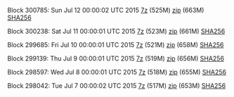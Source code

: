 Block 300785: Sun Jul 12 00:00:02 UTC 2015 [7z](https://transfer.sh/qDw9w/bootstrap.dat.20150712.7z) (525M) [zip](https://transfer.sh/RkQQg/bootstrap.dat.20150712.zip) (663M) [SHA256](https://transfer.sh/IrYp7/sha256.txt)

Block 300238: Sat Jul 11 00:00:01 UTC 2015 [7z](https://transfer.sh/akeP6/bootstrap.dat.20150711.7z) (523M) [zip](https://transfer.sh/Q0QES/bootstrap.dat.20150711.zip) (661M) [SHA256](https://transfer.sh/xTK4E/sha256.txt)

Block 299685: Fri Jul 10 00:00:01 UTC 2015 [7z](https://transfer.sh/c725m/bootstrap.dat.20150710.7z) (521M) [zip](https://transfer.sh/UeJlz/bootstrap.dat.20150710.zip) (658M) [SHA256](https://transfer.sh/vYYwI/sha256.txt)

Block 299139: Thu Jul  9 00:00:01 UTC 2015 [7z](https://transfer.sh/eibM1/bootstrap.dat.20150709.7z) (519M) [zip](https://transfer.sh/n152U/bootstrap.dat.20150709.zip) (656M) [SHA256](https://transfer.sh/ulDYj/sha256.txt)

Block 298597: Wed Jul  8 00:00:01 UTC 2015 [7z](https://transfer.sh/cwUFL/bootstrap.dat.20150708.7z) (518M) [zip](https://transfer.sh/RI3ZZ/bootstrap.dat.20150708.zip) (655M) [SHA256](https://transfer.sh/rFkEV/sha256.txt)

Block 298042: Tue Jul  7 00:00:02 UTC 2015 [7z](https://transfer.sh/sYrvy/bootstrap.dat.20150707.7z) (517M) [zip](https://transfer.sh/10vqes/bootstrap.dat.20150707.zip) (653M) [SHA256](https://transfer.sh/145oRZ/sha256.txt)
